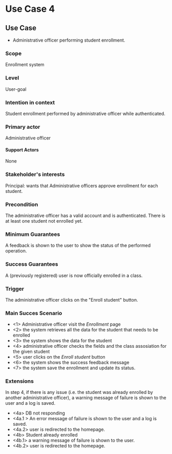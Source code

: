 # Use Case 4

## Use Case

- Administrative officer performing student enrollment.

### Scope
Enrollment system
### Level
User-goal
### Intention in context
Student enrollment performed by administrative officer while authenticated.
### Primary actor
Administrative officer
#### Support Actors
None
### Stakeholder's interests
Principal: wants that Administrative officers approve enrollment for each student.
### Precondition
The administrative officer has a valid account and is authenticated.
There is at least one student not enrolled yet.

### Minimum Guarantees
A feedback is shown to the user to show the status of the performed operation.
### Success Guarantees
A (previously registered) user is now officially enrolled in a class.
### Trigger
The administrative officer clicks on the "Enroll student" button.
### Main Succes Scenario

- <1> Administrative officer visit the *Enrollment* page
- <2> the system retrieves all the data for the student that needs to be enrolled
- <3> the system shows the data for the student
- <4> administrative officer checks the fields and the class assosiation for the given student
- <5> user clicks on the *Enroll student* button
- <6> the system shows the success feedback message
- <7> the system save the enrollment and update its status.
### Extensions
In step 4, if there is any issue (i.e. the student was already enrolled by another administrative officer), a warning message of failure is shown to the user and a log is saved.
- <4a> DB not responding
- <4a.1 > An error message of failure is shown to the user and a log is saved.
- <4a.2> user is redirected to the homepage.
- <4b> Student already enrolled
- <4b.1> a warning message of failure is shown to the user.
- <4b.2> user is redirected to the homepage.

